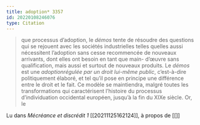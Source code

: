 ```yaml
---
title: adoption* 3357
id: 20220108246076
type: Citation
---
```


> que processus d’adoption, le *démos* tente de résoudre des questions qui se rejouent avec les sociétés industrielles telles quelles aussi nécessitent l’adoption sans cesse recommencée de nouveaux arrivants, dont elles ont besoin en tant que main- d’œuvre sans qualification, mais aussi et surtout de nouveaux produits. Le *démos* est une *adoptionrégulée par un droit lui-même public*, c’est-à-dire politiquement élaboré, et tel qu’il pose en principe une différence entre le droit et le fait. Ce modèle se maintiendra, malgré toutes les transformations qui caractérisent l’histoire du processus d’individuation occidental européen, jusqu’à la fin du XIXe siècle. Or, le

Lu dans *Mécréance et discrédit 1* [[20211125162124]], à propos de [[]]